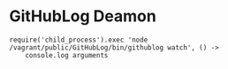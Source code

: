 # GitHubLog Deamon

	require('child_process').exec 'node /vagrant/public/GitHubLog/bin/githublog watch', () ->
		console.log arguments